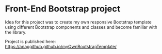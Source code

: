# Front-End Bootstrap project

Idea for this project was to create my own responsive Bootstrap template using different Bootstrap components and classes and become familiar with the library.

Project is published here: https://anaggithub.github.io/myOwnBootstrapTemplate/
